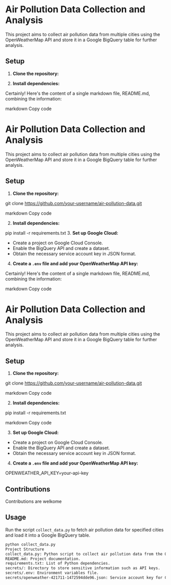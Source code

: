 # Air Pollution Data Collection and Analysis

This project aims to collect air pollution data from multiple cities using the OpenWeatherMap API and store it in a Google BigQuery table for further analysis.

## Setup

1. **Clone the repository:**
   

3. **Install dependencies:**

Certainly! Here's the content of a single markdown file, README.md, combining the information:

markdown
Copy code
# Air Pollution Data Collection and Analysis

This project aims to collect air pollution data from multiple cities using the OpenWeatherMap API and store it in a Google BigQuery table for further analysis.

## Setup

1. **Clone the repository:**

git clone https://github.com/your-username/air-pollution-data.git

markdown
Copy code

2. **Install dependencies:**

pip install -r requirements.txt
3. **Set up Google Cloud:**

- Create a project on Google Cloud Console.
- Enable the BigQuery API and create a dataset.
- Obtain the necessary service account key in JSON format.

4. **Create a `.env` file and add your OpenWeatherMap API key:**

Certainly! Here's the content of a single markdown file, README.md, combining the information:

markdown
Copy code
# Air Pollution Data Collection and Analysis

This project aims to collect air pollution data from multiple cities using the OpenWeatherMap API and store it in a Google BigQuery table for further analysis.

## Setup

1. **Clone the repository:**

git clone https://github.com/your-username/air-pollution-data.git

markdown
Copy code

2. **Install dependencies:**

pip install -r requirements.txt

markdown
Copy code

3. **Set up Google Cloud:**

- Create a project on Google Cloud Console.
- Enable the BigQuery API and create a dataset.
- Obtain the necessary service account key in JSON format.

4. **Create a `.env` file and add your OpenWeatherMap API key:**

OPENWEATHER_API_KEY=your-api-key

## Contributions

Contributions are welkome

## Usage

Run the script `collect_data.py` to fetch air pollution data for specified cities and load it into a Google BigQuery table.

```bash
python collect_data.py
Project Structure
collect_data.py: Python script to collect air pollution data from the OpenWeatherMap API and load it into BigQuery.
README.md: Project documentation.
requirements.txt: List of Python dependencies.
secrets/: Directory to store sensitive information such as API keys.
secrets/.env: Environment variables file.
secrets/openweather-421711-1472594dde96.json: Service account key for Google Cloud authentication.
